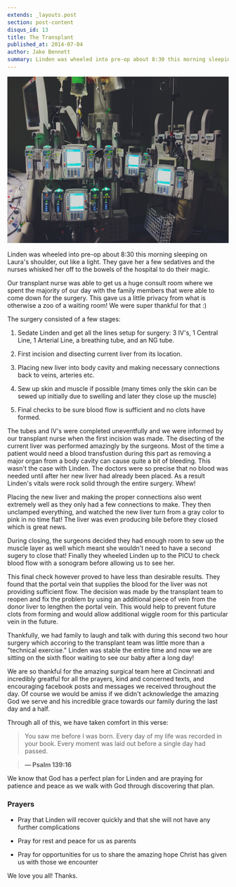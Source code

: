 ```yaml
---
extends: _layouts.post
section: post-content
disqus_id: 13
title: The Transplant
published_at: 2014-07-04
author: Jake Bennett
summary: Linden was wheeled into pre-op about 8:30 this morning sleeping on Laura's shoulder, out like a light. They gave her a few sedatives and the nurses whisked her off to the bowels of the hospital to do their magic. Our transplant nurse was able to get us a huge…
---
```


![](/img/Pumps.jpg)

Linden was wheeled into pre-op about 8:30 this morning sleeping on Laura's shoulder, out like a light. They gave her a few sedatives and the nurses whisked her off to the bowels of the hospital to do their magic.

Our transplant nurse was able to get us a huge consult room where we spent the majority of our day with the family members that were able to come down for the surgery. This gave us a little privacy from what is otherwise a zoo of a waiting room! We were super thankful for that :)

The surgery consisted of a few stages:

1. Sedate Linden and get all the lines setup for surgery: 3 IV's, 1 Central Line, 1 Arterial Line, a breathing tube, and an NG tube.

2. First incision and disecting current liver from its location.

3. Placing new liver into body cavity and making necessary connections back to veins, arteries etc.

4. Sew up skin and muscle if possible (many times only the skin can be sewed up initially due to swelling and later they close up the muscle)

5. Final checks to be sure blood flow is sufficient and no clots have formed.

The tubes and IV's were completed uneventfully and we were informed by our transplant nurse when the first incision was made. The disecting of the current liver was performed amazingly by the surgeons. Most of the time a patient would need a blood transfustion during this part as removing a major organ from a body cavity can cause quite a bit of bleeding. This wasn't the case with Linden. The doctors were so precise that no blood was needed until after her new liver had already been placed. As a result Linden's vitals were rock solid through the entire surgery. Whew!

Placing the new liver and making the proper connections also went extremely well as they only had a few connections to make. They then unclamped everything, and watched the new liver turn from a gray color to pink in no time flat! The liver was even producing bile before they closed which is great news.

During closing, the surgeons decided they had enough room to sew up the muscle layer as well which meant she wouldn't need to have a second sugery to close that! Finally they wheeled Linden up to the PICU to check blood flow with a sonogram before allowing us to see her. 

This final check however proved to have less than desirable results. They found that the portal vein that supplies the blood for the liver was not providing sufficient flow. The decision was made by the transplant team to reopen and fix the problem by using an additional piece of vein from the donor liver to lengthen the portal vein. This would help to prevent future clots from forming and would allow additional wiggle room for this particular vein in the future.

Thankfully, we had family to laugh and talk with during this second two hour surgery which accoring to the transplant team was little more than a "technical exercise." Linden was stable the entire time and now we are sitting on the sixth floor waiting to see our baby after a long day!

We are so thankful for the amazing surgical team here at Cincinnati and incredibly greatful for all the prayers, kind and concerned texts, and encouraging facebook posts and messages we received throughout the day. Of course we would be amiss if we didn't acknowledge the amazing God we serve and his incredible grace towards our family during the last day and a half.

Through all of this, we have taken comfort in this verse:

>You saw me before I was born. Every day of my life was recorded in your book. Every moment was laid out before a single day had passed. 

> **— Psalm 139:16**

We know that God has a perfect plan for Linden and are praying for patience and peace as we walk with God through discovering that plan. 

### Prayers

* Pray that Linden will recover quickly and that she will not have any further complications

* Pray for rest and peace for us as parents

* Pray for opportunities for us to share the amazing hope Christ has given us with those we encounter

We love you all! Thanks.